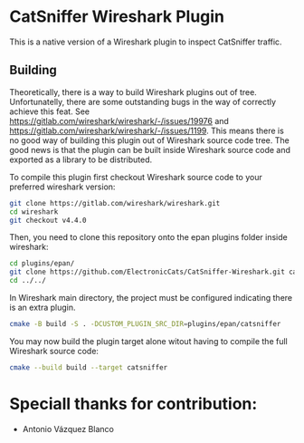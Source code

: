 # CatSniffer Wireshark Plugin

This is a native version of a Wireshark plugin to inspect CatSniffer traffic.

## Building

Theoretically, there is a way to build Wireshark plugins out of tree.
Unfortunatelly, there are some outstanding bugs in the way of correctly achieve this feat.
See https://gitlab.com/wireshark/wireshark/-/issues/19976 and https://gitlab.com/wireshark/wireshark/-/issues/1199.
This means there is no good way of building this plugin out of Wireshark source code tree.
The good news is that the plugin can be built inside Wireshark source code and exported as a library to be distributed.

To compile this plugin first checkout Wireshark source code to your preferred wireshark version:
```bash
git clone https://gitlab.com/wireshark/wireshark.git
cd wireshark
git checkout v4.4.0
```

Then, you need to clone this repository onto the epan plugins folder inside wireshark:
```bash
cd plugins/epan/
git clone https://github.com/ElectronicCats/CatSniffer-Wireshark.git catsniffer
cd ../../
```

In Wireshark main directory, the project must be configured indicating there is an extra plugin.
```bash
cmake -B build -S . -DCUSTOM_PLUGIN_SRC_DIR=plugins/epan/catsniffer
```

You may now build the plugin target alone witout having to compile the full Wireshark source code:
```bash
cmake --build build --target catsniffer
```
# Speciall thanks for contribution:
  - Antonio Vázquez Blanco 
